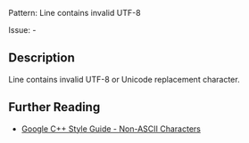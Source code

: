 Pattern: Line contains invalid UTF-8

Issue: -

## Description

Line contains invalid UTF-8 or Unicode replacement character.


## Further Reading

* [Google C++ Style Guide - Non-ASCII Characters](https://google.github.io/styleguide/cppguide.html#Non-ASCII_Characters)
